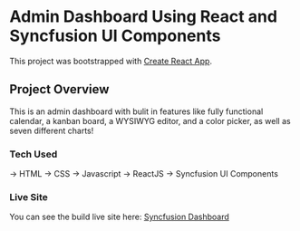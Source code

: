 # Admin Dashboard Using React and Syncfusion UI Components

This project was bootstrapped with [Create React App](https://github.com/facebook/create-react-app).

## Project Overview

This is an admin dashboard with bulit in features like fully functional calendar, a kanban board, a WYSIWYG editor, and a color picker, as well as seven different charts!

### Tech Used

-> HTML
-> CSS
-> Javascript
-> ReactJS
-> Syncfusion UI Components


### Live Site

You can see the build live site here: [Syncfusion Dashboard](https://syncfusiondashboard.vercel.app/)

